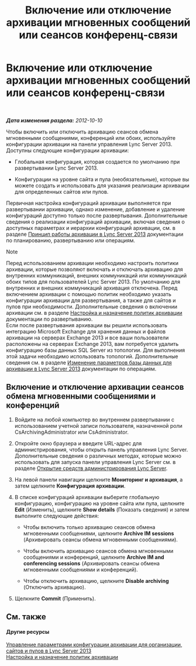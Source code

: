 ﻿---
title: Включение или отключение архивации мгновенных сообщений или сеансов конференц-связи
TOCTitle: Включение или отключение архивации мгновенных сообщений или сеансов конференц-связи
ms:assetid: aa4b5983-dbe1-4d64-8a18-fe2c33994e94
ms:mtpsurl: https://technet.microsoft.com/ru-ru/library/Gg182567(v=OCS.15)
ms:contentKeyID: 49310809
ms.date: 05/19/2016
mtps_version: v=OCS.15
ms.translationtype: HT
---

# Включение или отключение архивации мгновенных сообщений или сеансов конференц-связи

 

_**Дата изменения раздела:** 2012-10-10_

Чтобы включить или отключить архивацию сеансов обмена мгновенными сообщениями, конференций или обоих, используйте конфигурации архивации на панели управления Lync Server 2013. Доступны следующие конфигурации архивации:

  - Глобальная конфигурация, которая создается по умолчанию при развертывании Lync Server 2013.

  - Конфигурации на уровне сайта и пула (необязательные), которые вы можете создать и использовать для указания реализации архивации для определенных сайтов или пулов.

Первичная настройка конфигураций архивации выполняется при развертывании архивации, однако изменение, добавление и удаление конфигураций доступно только после развертывания. Дополнительные сведения о реализации конфигураций архивации, включая сведения о доступных параметрах и иерархии конфигураций архивации, см. в разделе [Принцип работы архивации в Lync Server 2013](lync-server-2013-how-archiving-works.md) документации по планированию, развертыванию или операциям.

> [!note]  
> Перед использованием архивации необходимо настроить политики архивации, которые позволяют включать и отключать архивацию для внутренних коммуникаций, внешних коммуникаций или коммуникаций обоих типов для пользователей Lync Server 2013. По умолчанию для внутренних и внешних коммуникаций архивация отключена. Перед включением архивации с помощью политик необходимо указать конфигурации архивации для развертывания, а также для сайтов и пулов при необходимости. Дополнительные сведения о включении архивации см. в разделе <a href="lync-server-2013-configuring-and-assigning-archiving-policies.md">Настройка и назначение политик архивации</a> документации по развертыванию.<br />Если после развертывания архивации вы решили использовать интеграцию Microsoft Exchange для хранения данных и файлов архивации на серверах Exchange 2013 и все ваши пользователи расположены на серверах Exchange 2013, вам потребуется удалить конфигурацию базы данных SQL Server из топологии. Для выполнения этой задачи необходимо использовать топологий. Дополнительные сведения см. в разделе <a href="lync-server-2013-changing-archiving-database-options.md">Изменение параметров базы данных для архивации в Lync Server 2013</a> документации по операциям.

## Включение и отключение архивации сеансов обмена мгновенными сообщениями и конференций

1.  Войдите на любой компьютер во внутреннем развертывании с использованием учетной записи пользователя, назначенной роли CsArchivingAdministrator или CsAdministrator.

2.  Откройте окно браузера и введите URL-адрес для администрирования, чтобы открыть панель управления Lync Server. Дополнительные сведения о различных методах, которые можно использовать для запуска панели управления Lync Server см. в разделе [Открытие средств администрирования Lync Server](lync-server-2013-open-lync-server-administrative-tools.md).

3.  На левой панели навигации щелкните **Мониторинг и архивация**, а затем щелкните **Конфигурация архивации**.

4.  В списке конфигураций архивации выберите глобальную конфигурацию, конфигурацию на уровне сайта или пула, щелкните **Edit** (Изменить), щелкните **Show details** (Показать сведения) и затем выполните следующие действия:
    
      - Чтобы включить только архивацию сеансов обмена мгновенными сообщениями, щелкните **Archive IM sessions** (Архивировать сеансы обмена мгновенными сообщениями).
    
      - Чтобы включить архивацию сеансов обмена мгновенными сообщениями и конференций, щелкните **Archive IM and conferencing sessions** (Архивировать сеансы обмена мгновенными сообщениями и конференций).
    
      - Чтобы отключить архивацию, щелкните **Disable archiving** (Отключить архивацию).

5.  Щелкните **Commit** (Применить).

## См. также

#### Другие ресурсы

[Управление параметрами конфигурации архивации для организации, сайтов и пулов в Lync Server 2013](lync-server-2013-managing-archiving-configuration-options-for-your-organization-sites-and-pools.md)  
[Настройка и назначение политик архивации](lync-server-2013-configuring-and-assigning-archiving-policies.md)

